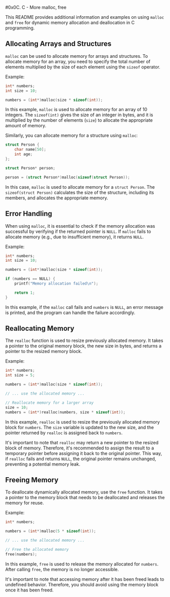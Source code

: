 #0x0C. C - More malloc, free


This README provides additional information and examples on using `malloc` and `free` for dynamic memory allocation and deallocation in C programming.

## Allocating Arrays and Structures

`malloc` can be used to allocate memory for arrays and structures. To allocate memory for an array, you need to specify the total number of elements multiplied by the size of each element using the `sizeof` operator.

Example:

```c
int* numbers;
int size = 10;

numbers = (int*)malloc(size * sizeof(int));
```

In this example, `malloc` is used to allocate memory for an array of 10 integers. The `sizeof(int)` gives the size of an integer in bytes, and it is multiplied by the number of elements (`size`) to allocate the appropriate amount of memory.

Similarly, you can allocate memory for a structure using `malloc`:

```c
struct Person {
    char name[50];
    int age;
};

struct Person* person;

person = (struct Person*)malloc(sizeof(struct Person));
```

In this case, `malloc` is used to allocate memory for a `struct Person`. The `sizeof(struct Person)` calculates the size of the structure, including its members, and allocates the appropriate memory.

## Error Handling

When using `malloc`, it is essential to check if the memory allocation was successful by verifying if the returned pointer is `NULL`. If `malloc` fails to allocate memory (e.g., due to insufficient memory), it returns `NULL`.

Example:

```c
int* numbers;
int size = 10;

numbers = (int*)malloc(size * sizeof(int));

if (numbers == NULL) {
    printf("Memory allocation failed\n");

    return 1;
}
```

In this example, if the `malloc` call fails and `numbers` is `NULL`, an error message is printed, and the program can handle the failure accordingly.

## Reallocating Memory

The `realloc` function is used to resize previously allocated memory. It takes a pointer to the original memory block, the new size in bytes, and returns a pointer to the resized memory block.

Example:

```c
int* numbers;
int size = 5;

numbers = (int*)malloc(size * sizeof(int));

// ... use the allocated memory ...

// Reallocate memory for a larger array
size = 10;
numbers = (int*)realloc(numbers, size * sizeof(int));
```

In this example, `realloc` is used to resize the previously allocated memory block for `numbers`. The `size` variable is updated to the new size, and the pointer returned by `realloc` is assigned back to `numbers`.

It's important to note that `realloc` may return a new pointer to the resized block of memory. Therefore, it's recommended to assign the result to a temporary pointer before assigning it back to the original pointer. This way, if `realloc` fails and returns `NULL`, the original pointer remains unchanged, preventing a potential memory leak.

## Freeing Memory

To deallocate dynamically allocated memory, use the `free` function. It takes a pointer to the memory block that needs to be deallocated and releases the memory for reuse.

Example:

```c
int* numbers;

numbers = (int*)malloc(5 * sizeof(int));

// ... use the allocated memory ...

// Free the allocated memory
free(numbers);
```

In this example, `free` is used to release the memory allocated for `numbers`. After calling `free`, the memory is no longer accessible.

It's important to note that accessing memory after it has been freed leads to undefined behavior. Therefore, you should avoid using the memory block once it has been freed.
